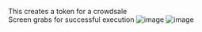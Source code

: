 This creates a token for a crowdsale\
Screen grabs for successful execution
![image](https://user-images.githubusercontent.com/90051271/154813683-6ae3cfc1-64fe-4897-a315-d4f8c8bb72b1.png)
![image](https://user-images.githubusercontent.com/90051271/154813712-0538efe6-3a29-4f71-86e2-37baa9d467a9.png)


